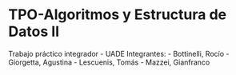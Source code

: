 # TPO-Algoritmos y Estructura de Datos II
Trabajo práctico integrador - UADE
Integrantes:
    - Bottinelli, Rocío
    - Giorgetta, Agustina
    - Lescuenis, Tomás
    - Mazzei, Gianfranco
